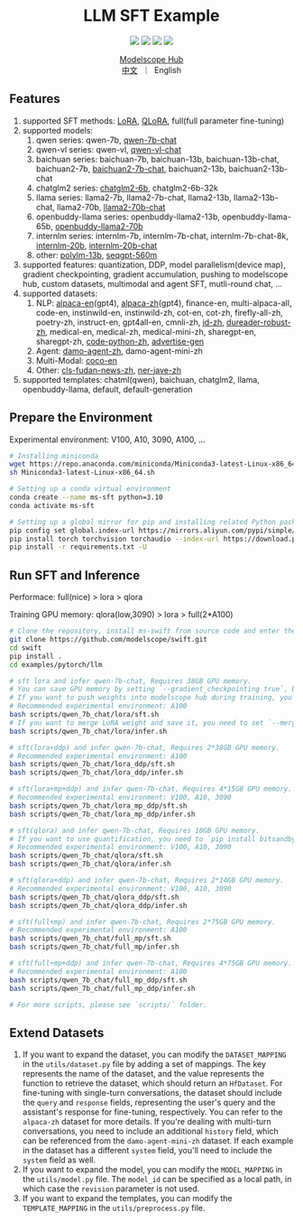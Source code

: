 
<h1 align="center">LLM SFT Example</h1>

<p align="center">
<img src="https://img.shields.io/badge/python-%E2%89%A53.8-5be.svg">
<img src="https://img.shields.io/badge/pytorch-%E2%89%A51.12%20%7C%20%E2%89%A52.0-orange.svg">
<a href="https://github.com/modelscope/modelscope/"><img src="https://img.shields.io/badge/modelscope-%E2%89%A51.8.4-5D91D4.svg"></a>
<a href="https://github.com/modelscope/swift/"><img src="https://img.shields.io/badge/ms--swift-%E2%89%A51.1.0-6FEBB9.svg"></a>
</p>

<p align="center">
<a href="https://modelscope.cn/home">Modelscope Hub</a>
<br>
        <a href="README_CN.md">中文</a>&nbsp ｜ &nbspEnglish
</p>

## Features
1. supported SFT methods: [LoRA](https://arxiv.org/abs/2106.09685), [QLoRA](https://arxiv.org/abs/2305.14314), full(full parameter fine-tuning)
2. supported models:
   1. qwen series: qwen-7b, [qwen-7b-chat](https://github.com/QwenLM/Qwen-7B)
   2. qwen-vl series: qwen-vl, [qwen-vl-chat](https://github.com/QwenLM/Qwen-VL)
   3. baichuan series: baichuan-7b, baichuan-13b, baichuan-13b-chat, baichuan2-7b, [baichuan2-7b-chat](https://modelscope.cn/models/baichuan-inc/Baichuan2-7B-Chat/summary), baichuan2-13b, baichuan2-13b-chat
   4. chatglm2 series: [chatglm2-6b](https://modelscope.cn/models/ZhipuAI/chatglm2-6b/summary), chatglm2-6b-32k
   5. llama series: llama2-7b, llama2-7b-chat, llama2-13b, llama2-13b-chat, llama2-70b, [llama2-70b-chat](https://modelscope.cn/models/modelscope/Llama-2-70b-chat-ms/summary)
   6. openbuddy-llama series: openbuddy-llama2-13b, openbuddy-llama-65b, [openbuddy-llama2-70b](https://modelscope.cn/models/OpenBuddy/openbuddy-llama2-70b-v10.1-bf16/summary)
   7. internlm series: internlm-7b, internlm-7b-chat, internlm-7b-chat-8k, [internlm-20b](https://modelscope.cn/models/Shanghai_AI_Laboratory/internlm-20b/summary), [internlm-20b-chat](https://modelscope.cn/models/Shanghai_AI_Laboratory/internlm-chat-20b/summary)
   8. other: [polylm-13b](https://modelscope.cn/models/damo/nlp_polylm_13b_text_generation/summary), [seqgpt-560m](https://modelscope.cn/models/damo/nlp_seqgpt-560m/summary)
3. supported features: quantization, DDP, model parallelism(device map), gradient checkpointing, gradient accumulation, pushing to modelscope hub, custom datasets, multimodal and agent SFT, mutli-round chat, ...
4. supported datasets:
   1. NLP: [alpaca-en](https://modelscope.cn/datasets/AI-ModelScope/alpaca-gpt4-data-en/summary)(gpt4), [alpaca-zh](https://modelscope.cn/datasets/AI-ModelScope/alpaca-gpt4-data-zh/summary)(gpt4), finance-en, multi-alpaca-all, code-en, instinwild-en, instinwild-zh, cot-en, cot-zh, firefly-all-zh, poetry-zh, instruct-en, gpt4all-en, cmnli-zh, [jd-zh](https://modelscope.cn/datasets/DAMO_NLP/jd/summary), [dureader-robust-zh](https://modelscope.cn/datasets/modelscope/DuReader_robust-QG/summary), medical-en, medical-zh, medical-mini-zh, sharegpt-en, sharegpt-zh, [code-python-zh](https://modelscope.cn/datasets/codefuse-ai/CodeExercise-Python-27k/summary), [advertise-gen](https://modelscope.cn/datasets/lvjianjin/AdvertiseGen/summary)
   2. Agent: [damo-agent-zh](https://modelscope.cn/datasets/damo/MSAgent-Bench/summary), damo-agent-mini-zh
   3. Multi-Modal: [coco-en](https://modelscope.cn/datasets/modelscope/coco_2014_caption/summary)
   4. Other: [cls-fudan-news-zh](https://modelscope.cn/datasets/damo/zh_cls_fudan-news/files), [ner-jave-zh](https://modelscope.cn/datasets/damo/zh_ner-JAVE/summary)
5. supported templates: chatml(qwen), baichuan, chatglm2, llama, openbuddy-llama, default, default-generation

## Prepare the Environment
Experimental environment: V100, A10, 3090, A100, ...
```bash
# Installing miniconda
wget https://repo.anaconda.com/miniconda/Miniconda3-latest-Linux-x86_64.sh
sh Miniconda3-latest-Linux-x86_64.sh

# Setting up a conda virtual environment
conda create --name ms-sft python=3.10
conda activate ms-sft

# Setting up a global mirror for pip and installing related Python packages
pip config set global.index-url https://mirrors.aliyun.com/pypi/simple/
pip install torch torchvision torchaudio --index-url https://download.pytorch.org/whl/cu118
pip install -r requirements.txt -U
```

## Run SFT and Inference
Performace: full(nice) > lora > qlora

Training GPU memory: qlora(low,3090) > lora > full(2*A100)

```bash
# Clone the repository, install ms-swift from source code and enter the code directory.
git clone https://github.com/modelscope/swift.git
cd swift
pip install .
cd examples/pytorch/llm
```

```bash
# sft lora and infer qwen-7b-chat, Requires 38GB GPU memory.
# You can save GPU memory by setting `--gradient_checkpointing true`, but this will slightly decrease the training speed.
# If you want to push weights into modelscope hub during training, you need to set '--push_to_hub true'.
# Recommended experimental environment: A100
bash scripts/qwen_7b_chat/lora/sft.sh
# If you want to merge LoRA weight and save it, you need to set `--merge_lora_and_save true`.
bash scripts/qwen_7b_chat/lora/infer.sh

# sft(lora+ddp) and infer qwen-7b-chat, Requires 2*38GB GPU memory.
# Recommended experimental environment: A100
bash scripts/qwen_7b_chat/lora_ddp/sft.sh
bash scripts/qwen_7b_chat/lora_ddp/infer.sh

# sft(lora+mp+ddp) and infer qwen-7b-chat, Requires 4*15GB GPU memory.
# Recommended experimental environment: V100, A10, 3090
bash scripts/qwen_7b_chat/lora_mp_ddp/sft.sh
bash scripts/qwen_7b_chat/lora_mp_ddp/infer.sh

# sft(qlora) and infer qwen-7b-chat, Requires 10GB GPU memory.
# If you want to use quantification, you need to `pip install bitsandbytes -U`
# Recommended experimental environment: V100, A10, 3090
bash scripts/qwen_7b_chat/qlora/sft.sh
bash scripts/qwen_7b_chat/qlora/infer.sh

# sft(qlora+ddp) and infer qwen-7b-chat, Requires 2*14GB GPU memory.
# Recommended experimental environment: V100, A10, 3090
bash scripts/qwen_7b_chat/qlora_ddp/sft.sh
bash scripts/qwen_7b_chat/qlora_ddp/infer.sh

# sft(full+mp) and infer qwen-7b-chat, Requires 2*75GB GPU memory.
# Recommended experimental environment: A100
bash scripts/qwen_7b_chat/full_mp/sft.sh
bash scripts/qwen_7b_chat/full_mp/infer.sh

# sft(full+mp+ddp) and infer qwen-7b-chat, Requires 4*75GB GPU memory.
# Recommended experimental environment: A100
bash scripts/qwen_7b_chat/full_mp_ddp/sft.sh
bash scripts/qwen_7b_chat/full_mp_ddp/infer.sh

# For more scripts, please see `scripts/` folder.
```

## Extend Datasets
1. If you want to expand the dataset, you can modify the `DATASET_MAPPING` in the `utils/dataset.py` file by adding a set of mappings. The key represents the name of the dataset, and the value represents the function to retrieve the dataset, which should return an `HfDataset`. For fine-tuning with single-turn conversations, the dataset should include the `query` and `response` fields, representing the user's query and the assistant's response for fine-tuning, respectively. You can refer to the `alpaca-zh` dataset for more details. If you're dealing with multi-turn conversations, you need to include an additional `history` field, which can be referenced from the `damo-agent-mini-zh` dataset. If each example in the dataset has a different `system` field, you'll need to include the `system` field as well.
2. If you want to expand the model, you can modify the `MODEL_MAPPING` in the `utils/model.py` file. The `model_id` can be specified as a local path, in which case the `revision` parameter is not used.
3. If you want to expand the templates, you can modify the `TEMPLATE_MAPPING` in the `utils/preprocess.py` file.
